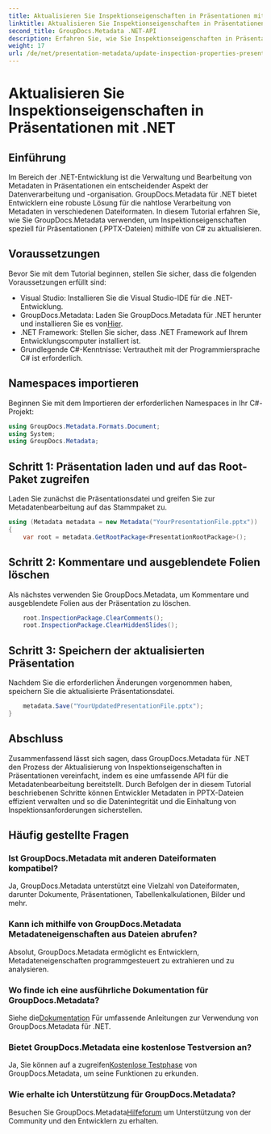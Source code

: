 ```yaml
---
title: Aktualisieren Sie Inspektionseigenschaften in Präsentationen mit .NET
linktitle: Aktualisieren Sie Inspektionseigenschaften in Präsentationen mit .NET
second_title: GroupDocs.Metadata .NET-API
description: Erfahren Sie, wie Sie Inspektionseigenschaften in Präsentationen mithilfe von .NET mit GroupDocs.Metadata aktualisieren. Einfache und effiziente Metadatenbearbeitung für .PPTX-Dateien.
weight: 17
url: /de/net/presentation-metadata/update-inspection-properties-presentations/
---
```


# Aktualisieren Sie Inspektionseigenschaften in Präsentationen mit .NET

## Einführung
Im Bereich der .NET-Entwicklung ist die Verwaltung und Bearbeitung von Metadaten in Präsentationen ein entscheidender Aspekt der Datenverarbeitung und -organisation. GroupDocs.Metadata für .NET bietet Entwicklern eine robuste Lösung für die nahtlose Verarbeitung von Metadaten in verschiedenen Dateiformaten. In diesem Tutorial erfahren Sie, wie Sie GroupDocs.Metadata verwenden, um Inspektionseigenschaften speziell für Präsentationen (.PPTX-Dateien) mithilfe von C# zu aktualisieren.
## Voraussetzungen
Bevor Sie mit dem Tutorial beginnen, stellen Sie sicher, dass die folgenden Voraussetzungen erfüllt sind:
- Visual Studio: Installieren Sie die Visual Studio-IDE für die .NET-Entwicklung.
-  GroupDocs.Metadata: Laden Sie GroupDocs.Metadata für .NET herunter und installieren Sie es von[Hier](https://releases.groupdocs.com/metadata/net/).
- .NET Framework: Stellen Sie sicher, dass .NET Framework auf Ihrem Entwicklungscomputer installiert ist.
- Grundlegende C#-Kenntnisse: Vertrautheit mit der Programmiersprache C# ist erforderlich.

## Namespaces importieren
Beginnen Sie mit dem Importieren der erforderlichen Namespaces in Ihr C#-Projekt:
```csharp
using GroupDocs.Metadata.Formats.Document;
using System;
using GroupDocs.Metadata;
```
## Schritt 1: Präsentation laden und auf das Root-Paket zugreifen
Laden Sie zunächst die Präsentationsdatei und greifen Sie zur Metadatenbearbeitung auf das Stammpaket zu.

```csharp
using (Metadata metadata = new Metadata("YourPresentationFile.pptx"))
{
    var root = metadata.GetRootPackage<PresentationRootPackage>();
```
## Schritt 2: Kommentare und ausgeblendete Folien löschen
Als nächstes verwenden Sie GroupDocs.Metadata, um Kommentare und ausgeblendete Folien aus der Präsentation zu löschen.

```csharp
    root.InspectionPackage.ClearComments();
    root.InspectionPackage.ClearHiddenSlides();
```
## Schritt 3: Speichern der aktualisierten Präsentation
Nachdem Sie die erforderlichen Änderungen vorgenommen haben, speichern Sie die aktualisierte Präsentationsdatei.

```csharp
    metadata.Save("YourUpdatedPresentationFile.pptx");
}
```

## Abschluss
Zusammenfassend lässt sich sagen, dass GroupDocs.Metadata für .NET den Prozess der Aktualisierung von Inspektionseigenschaften in Präsentationen vereinfacht, indem es eine umfassende API für die Metadatenbearbeitung bereitstellt. Durch Befolgen der in diesem Tutorial beschriebenen Schritte können Entwickler Metadaten in PPTX-Dateien effizient verwalten und so die Datenintegrität und die Einhaltung von Inspektionsanforderungen sicherstellen.

## Häufig gestellte Fragen
### Ist GroupDocs.Metadata mit anderen Dateiformaten kompatibel?
Ja, GroupDocs.Metadata unterstützt eine Vielzahl von Dateiformaten, darunter Dokumente, Präsentationen, Tabellenkalkulationen, Bilder und mehr.
### Kann ich mithilfe von GroupDocs.Metadata Metadateneigenschaften aus Dateien abrufen?
Absolut, GroupDocs.Metadata ermöglicht es Entwicklern, Metadateneigenschaften programmgesteuert zu extrahieren und zu analysieren.
### Wo finde ich eine ausführliche Dokumentation für GroupDocs.Metadata?
 Siehe die[Dokumentation](https://tutorials.groupdocs.com/metadata/net/) Für umfassende Anleitungen zur Verwendung von GroupDocs.Metadata für .NET.
### Bietet GroupDocs.Metadata eine kostenlose Testversion an?
 Ja, Sie können auf a zugreifen[Kostenlose Testphase](https://releases.groupdocs.com/) von GroupDocs.Metadata, um seine Funktionen zu erkunden.
### Wie erhalte ich Unterstützung für GroupDocs.Metadata?
 Besuchen Sie GroupDocs.Metadata[Hilfeforum](https://forum.groupdocs.com/c/metadata/14) um Unterstützung von der Community und den Entwicklern zu erhalten.
